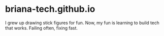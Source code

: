 # briana-tech.github.io
I grew up drawing stick figures for fun. Now, my fun is learning to build tech that works. Failing often, fixing fast.
